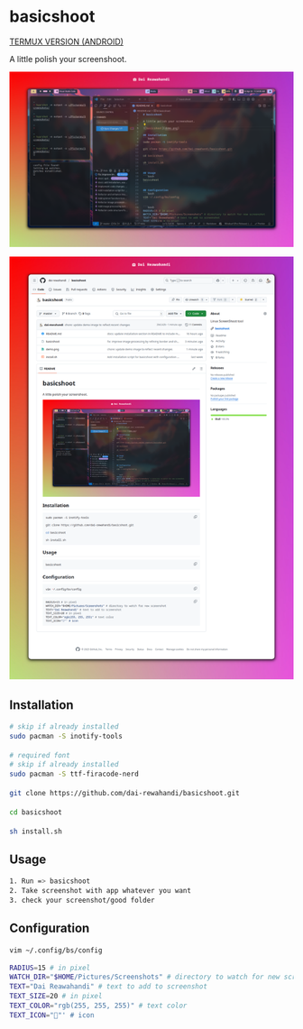 # basicshoot

[TERMUX VERSION (ANDROID)](https://github.com/dai-rewahandi/basicshoot/tree/termux)

A little polish your screenshoot.

![basicshoot](demo.png)

![basicshoot](demo2.png)

## Installation
```bash
# skip if already installed
sudo pacman -S inotify-tools

# required font
# skip if already installed
sudo pacman -S ttf-firacode-nerd 

git clone https://github.com/dai-rewahandi/basicshoot.git

cd basicshoot

sh install.sh
```

## Usage
```bash 
1. Run => basicshoot
2. Take screenshot with app whatever you want
3. check your screenshot/good folder
```

## Configuration
```bash
vim ~/.config/bs/config
```

```bash
RADIUS=15 # in pixel
WATCH_DIR="$HOME/Pictures/Screenshots" # directory to watch for new screenshot
TEXT="Dai Reawahandi" # text to add to screenshot
TEXT_SIZE=20 # in pixel
TEXT_COLOR="rgb(255, 255, 255)" # text color
TEXT_ICON="󰄀"' # icon
```